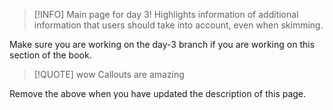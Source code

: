 > [!INFO] Main page for day 3!
> Highlights information of additional information that users should take into
> account, even when skimming.

Make sure you are working on the day-3 branch if you are working on this section of the book.

> [!QUOTE] wow
> Callouts are amazing


Remove the above when you have updated the description of this page.